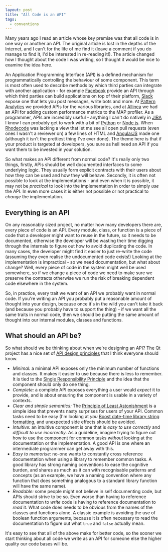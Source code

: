 ```yaml
---
layout: post
title: "All Code is an API"
tags:
  - conventions
---
```

Many years ago I read an article whose key premise was that all code is in one
way or another an API.
The original article is lost in the depths of the Internet, and I can't for the
life of me find it (leave a comment if you do manage to find it, I'd be
interested in re-reading it!).
The article changed how I thought about the code I was writing, so I thought it
would be nice to examine the idea here.

An Application Programming Interface (API) is a defined mechanism for
programmatically controlling the behaviour of some component.
This term is most often used to describe methods by which third parties can
integrate with another application - for example [Facebook](https://www.facebook.com)
provide an API through which third parties can build applications on top of
their platform, [Slack](https://slack.com) expose one that lets you post
messages, write bots and more.
At [Pattern Analytics](http://patternanalytics.co.uk/) we provided APIs for the
various libraries, and at [Allinea](http://www.allinea.com) we had an API for
adding custom performance metrics to the MAP profiler.
As a programmer, APIs are incredibly useful - anything I can't do natively in
[JIRA](https://www.atlassian.com/software/jira) I know I can probably get to
work with a bit of [Python](https://www.python.org/) or
[Node.js](https://nodejs.org/en/).
When [Rhodecode](https://rhodecode.com/) was lacking a view that let me see all
open pull requests (even ones I wasn't a reviewer on) a few lines of HTML and
[AngularJS](https://angularjs.org/) made one (although it isn't the prettiest
thing I've ever done).
The theme here is that if your product is targeted at developers, you sure as
hell need an API if you want them to be invested in your solution.

So what makes an API different from normal code?
It's really only two things, firstly, APIs should be well documented interfaces
to some underlying logic.
They usually form explicit contracts with their users about how they can be
used and how they will behave.
Secondly, it is often not possible to look at the implementations - and even
when it is possible, it may not be _practical_ to look into the implementation in
order to simply _use_ the API.
In even more cases it is either not possible or not practical to _change_ the
implementation.

## Everything is an API

On any reasonably sized project, no matter how many developers there are, every
piece of code is an API.
Every module, class, or function is a piece of code that a developer might want
to reuse in the future, so it needs to be documented, otherwise the developer
will be wasting their time digging through the internals to figure out how to
avoid duplicating the code.
In many cases, the developer might find it easier to just re-write the code
(assuming they even realise the undocumented code exists!)
Looking at the implementation is impractical - so we need documentation, but
what about change?
Well, every piece of code in the system might well be used somewhere, so if we
change a piece of code we need to make sure we preserve the contracts otherwise
we run the risk of breaking dependent code elsewhere in the system.

So, in practice, every trait we want of an API we probably want in normal code.
If you're writing an API you probably put a reasonable amount of thought into
your design, because once it's in the wild you can't take it back (and because
you probably have to support the thing) - if we want all the same traits in
normal code, then we should be putting the same amount of thought into our
internal modules, classes and functions.

## What should an API be?

So what should we be thinking about when we're designing an API?
The Qt project has a nice set of [API design principles](https://wiki.qt.io/API_Design_Principles)
that I think everyone should know.

* *Minimal:* a minimal API exposes only the minimum number of functions and
  classes. It makes it easier to use because there is less to remember. It is
  tied to the [Single Responsibility Principle](https://en.wikipedia.org/wiki/Single_responsibility_principle)
  and the idea that the component should only do one thing.
* *Complete:* a complete API exposes everything a user would _expect_ it to provide,
  and is about ensuring the component is usable in a variety of contexts.
* *Clear and simple semantics:* The [Principle of Least Astonishment](https://en.wikipedia.org/wiki/Principle_of_least_astonishment)
  is a simple idea that prevents nasty surprises for users of your API. Common
  tasks need to be easy (I'm looking at _you_ [Boost date-time library string formatting](http://www.boost.org/doc/libs/1_61_0/doc/html/date_time/date_time_io.html#date_time.io_objects),
  and unexpected side effects should be avoided.
* *Intuitive:* an intuitive component is one that is _easy to use correctly_
  and _difficult to use incorrectly_. As a guideline, imagine trying to figure
  out how to use the component for common tasks _without_ looking at the
  documentation or the implementation. A good API is one where an intermediate
  programmer can get away with this.
* *Easy to memorise:* no-one wants to constantly cross reference documentation
  when using a library to remember common tasks. A good library has strong
  naming conventions to ease the cognitive burden, and shares as much as it
  can with recognisable patterns and concepts (as an example, we have a naming
  convention where any function that does something analogous to a standard
  library function will have the same name).
* *Readable:* some people might not believe in self documenting code, but APIs
  should strive to be so. Even worse than having to reference documentation to
  _write_ code is having to reference documentation to _read_ it. What code does
  needs to be obvious from the names of the classes and functions alone. A
  classic example is avoiding the use of boolean function arguments, because it
  is often necessary to read the documentation to figure out what `true` and
  `false` actually mean.

It's easy to see that all of the above make for better code, so the sooner we
start thinking about all code we write as an API for someone else the higher
quality our code bases will be.
